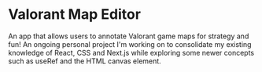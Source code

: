 # Valorant Map Editor

An app that allows users to annotate Valorant game maps for strategy and fun! An ongoing personal project I'm working on to consolidate my existing knowledge of React, CSS and Next.js while exploring some newer concepts such as useRef and the HTML canvas element.
